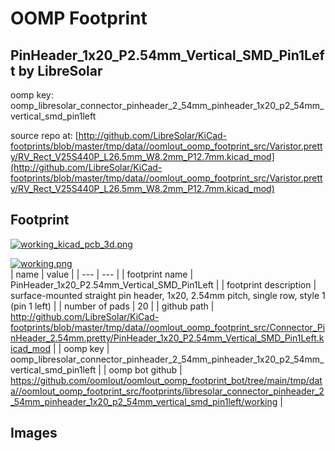 # OOMP Footprint  
## PinHeader_1x20_P2.54mm_Vertical_SMD_Pin1Left  by LibreSolar  
  
oomp key: oomp_libresolar_connector_pinheader_2_54mm_pinheader_1x20_p2_54mm_vertical_smd_pin1left  
  
source repo at: [http://github.com/LibreSolar/KiCad-footprints/blob/master/tmp/data//oomlout_oomp_footprint_src/Varistor.pretty/RV_Rect_V25S440P_L26.5mm_W8.2mm_P12.7mm.kicad_mod](http://github.com/LibreSolar/KiCad-footprints/blob/master/tmp/data//oomlout_oomp_footprint_src/Varistor.pretty/RV_Rect_V25S440P_L26.5mm_W8.2mm_P12.7mm.kicad_mod)  
## Footprint  
  
[![working_kicad_pcb_3d.png](working_kicad_pcb_3d_600.png)](working_kicad_pcb_3d.png)  
  
[![working.png](working_600.png)](working.png)  
| name | value | 
| --- | --- | 
| footprint name | PinHeader_1x20_P2.54mm_Vertical_SMD_Pin1Left | 
| footprint description | surface-mounted straight pin header, 1x20, 2.54mm pitch, single row, style 1 (pin 1 left) | 
| number of pads | 20 | 
| github path | http://github.com/LibreSolar/KiCad-footprints/blob/master/tmp/data//oomlout_oomp_footprint_src/Connector_PinHeader_2.54mm.pretty/PinHeader_1x20_P2.54mm_Vertical_SMD_Pin1Left.kicad_mod | 
| oomp key | oomp_libresolar_connector_pinheader_2_54mm_pinheader_1x20_p2_54mm_vertical_smd_pin1left | 
| oomp bot github | https://github.com/oomlout/oomlout_oomp_footprint_bot/tree/main/tmp/data//oomlout_oomp_footprint_src/footprints/libresolar_connector_pinheader_2_54mm_pinheader_1x20_p2_54mm_vertical_smd_pin1left/working | 
## Images  
